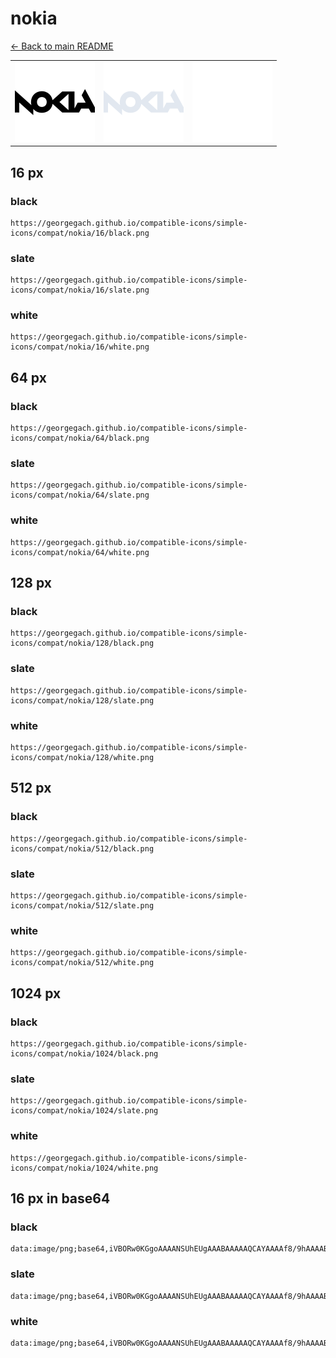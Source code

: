 # nokia

[← Back to main README](../../README.md)

<table><tr>
  <td><img src="./128/black.png" width="128" alt="nokia black icon" /></td>
  <td><img src="./128/slate.png" width="128" alt="nokia slate icon" /></td>
  <td><img src="./128/white.png" width="128" alt="nokia white icon" /></td>
</tr></table>

## 16 px

### black
```
https://georgegach.github.io/compatible-icons/simple-icons/compat/nokia/16/black.png
```

### slate
```
https://georgegach.github.io/compatible-icons/simple-icons/compat/nokia/16/slate.png
```

### white
```
https://georgegach.github.io/compatible-icons/simple-icons/compat/nokia/16/white.png
```

## 64 px

### black
```
https://georgegach.github.io/compatible-icons/simple-icons/compat/nokia/64/black.png
```

### slate
```
https://georgegach.github.io/compatible-icons/simple-icons/compat/nokia/64/slate.png
```

### white
```
https://georgegach.github.io/compatible-icons/simple-icons/compat/nokia/64/white.png
```

## 128 px

### black
```
https://georgegach.github.io/compatible-icons/simple-icons/compat/nokia/128/black.png
```

### slate
```
https://georgegach.github.io/compatible-icons/simple-icons/compat/nokia/128/slate.png
```

### white
```
https://georgegach.github.io/compatible-icons/simple-icons/compat/nokia/128/white.png
```

## 512 px

### black
```
https://georgegach.github.io/compatible-icons/simple-icons/compat/nokia/512/black.png
```

### slate
```
https://georgegach.github.io/compatible-icons/simple-icons/compat/nokia/512/slate.png
```

### white
```
https://georgegach.github.io/compatible-icons/simple-icons/compat/nokia/512/white.png
```

## 1024 px

### black
```
https://georgegach.github.io/compatible-icons/simple-icons/compat/nokia/1024/black.png
```

### slate
```
https://georgegach.github.io/compatible-icons/simple-icons/compat/nokia/1024/slate.png
```

### white
```
https://georgegach.github.io/compatible-icons/simple-icons/compat/nokia/1024/white.png
```

## 16 px in base64

### black
```
data:image/png;base64,iVBORw0KGgoAAAANSUhEUgAAABAAAAAQCAYAAAAf8/9hAAAABmJLR0QA/wD/AP+gvaeTAAAAsUlEQVQ4je3QK26CURAF4I8GPE1RvJogcQ2mGlF2gWMzGJaAwWIqWAII0jVUQOqaQkoIAgJm/nBDcCA5ySTzPDNneOAuKF7EBVSRS3IvaOA14hIqWfEH5fBb+McR30HewQ7zqMEAnxnBESs0McMEz1hiij36+MA2Zt5wQDOPDb7C1vhLzn+6InmMdvQM4TcaR1gkEhahPZVwiIt66IavnrC/Oz8x3Z49sYFakq944HacALFVJJ97XwdyAAAAAElFTkSuQmCC
```

### slate
```
data:image/png;base64,iVBORw0KGgoAAAANSUhEUgAAABAAAAAQCAYAAAAf8/9hAAAABmJLR0QA/wD/AP+gvaeTAAABIklEQVQ4je2Qu04CURRF17nDdCYSn/GBJpRURi3sTGws/BK/gb8wJnaa0FlYWOgP2EqloYTMg4EJj5kBm4lwj40QYkvr6vZp9j4L/lmeVpIUF/O7qhuGg31VldktDEfrXpyWm1FyCBBFo42g398DMCan4fd6uwBeLz3ZitOhLThBEGfNVpIU/Si7tI5ti/LoOvIJMClo1U7cOwAjyI5at+F1xhWZyi0ib5qzBuqaXF4x+qJwg1C1qg6Ag60Z9MrrjCsFlC/QuoitK5oJJMaIKCBg/r4cdNKnqXIBiMj0QfxuOihtr276cVoT5VxEigorCKH5NkfW6CmizwgfwLGAAtdWNBfknigaHsxldbOzBYnz9plEL07L7fagNF/zK/KfJfkBYx6XYOADrp4AAAAASUVORK5CYII=
```

### white
```
data:image/png;base64,iVBORw0KGgoAAAANSUhEUgAAABAAAAAQCAYAAAAf8/9hAAAABmJLR0QA/wD/AP+gvaeTAAAAwUlEQVQ4je3RrU6DQRCF4cMX8CVUUX6SyjpSg0bAXeC4GQyXgMFiEL0EEKTXUFGCI0DaNIg2D4L9koWgwPZNNtk5OzOZM5us+T/o/Ii3sIeNSttBH4cl7qLXPj5jt9yHmPligg7O8IFHzEreFe7aBvCGAR4wwjaecI8lLnGKRak5wgqDzSTzJONy3pO8JmnHb36xfJvkpORcBy9ocINpZWFavNcWVmWiC5xjGRxU3Y+rJTaV3i6xj/1K7/3t69Z84xO5qOPf/nutTAAAAABJRU5ErkJggg==
```

